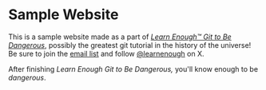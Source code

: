# Sample Website

This is a sample website made as a part of [*Learn Enough™ Git to Be Dangerous*](http://learnenough.com/git-tutorial), possibly the greatest git tutorial in the history of the universe! Be sure to join the [email list](http://learnenough.com/#email_list) and follow [@learnenough](http://x.com/learnenough) on X.

After finishing *Learn Enough Git to Be Dangerous,* you'll know enough to be *dangerous*.